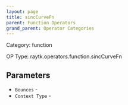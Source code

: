 ```yaml
---
layout: page
title: sincCurveFn
parent: Function Operators
grand_parent: Operator Categories
---
```


Category: function

OP Type: raytk.operators.function.sincCurveFn

## Parameters

* `Bounces` - 
* `Context Type` -
